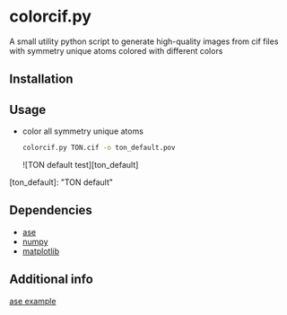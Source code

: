 # colorcif.py

A small utility python script to generate high-quality images from cif files
with symmetry unique atoms colored with different colors

## Installation

## Usage

* color all symmetry unique atoms

  ```bash
  colorcif.py TON.cif -o ton_default.pov
  ```

  ![TON default test][ton_default]



[ton_default]: "TON default"



## Dependencies


* [ase](https://wiki.fysik.dtu.dk/ase/)
* [numpy](http://www.numpy.org/)
* [matplotlib](http://matplotlib.org/)


## Additional info

[ase example](https://wiki.fysik.dtu.dk/ase/_downloads/saving_graphics.py)
